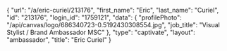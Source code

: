 {
    "url": "\/a\/eric-curiel\/213176",
    "first_name": "Eric",
    "last_name": "Curiel",
    "id": "213176",
    "login_id": "1759121",
    "data": {
        "profilePhoto": "\/api\/canvas\/logo\/686340723-0.5192430308554.jpg",
        "job_title": "Visual Stylist \/ Brand Ambassador MSC"
    },
    "type": "captivate",
    "layout": "ambassador",
    "title": "Eric Curiel"
}